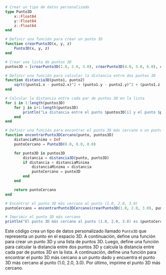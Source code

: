 ```julia
# Crear un tipo de datos personalizado
type Punto3D
    x::Float64
    y::Float64
    z::Float64
end

# Definir una función para crear un punto 3D
function crearPunto3D(x, y, z)
    Punto3D(x, y, z)
end

# Crear una lista de puntos 3D
puntos3D = [crearPunto3D(1.0, 2.0, 3.0), crearPunto3D(4.0, 5.0, 6.0), crearPunto3D(7.0, 8.0, 9.0)]

# Definir una función para calcular la distancia entre dos puntos 3D
function distancia3D(punto1, punto2)
    sqrt((punto1.x - punto2.x)^2 + (punto1.y - punto2.y)^2 + (punto1.z - punto2.z)^2)
end

# Calcular la distancia entre cada par de puntos 3D en la lista
for i in 1:length(puntos3D)
    for j in i+1:length(puntos3D)
        println("La distancia entre el punto $puntos3D[i] y el punto $puntos3D[j] es $(distancia3D(puntos3D[i], puntos3D[j]))")
    end
end

# Definir una función para encontrar el punto 3D más cercano a un punto dado
function encontrarPunto3DCercano(punto, puntos3D)
    distanciaMinima = Inf
    puntoCercano = Punto3D(0.0, 0.0, 0.0)

    for punto3D in puntos3D
        distancia = distancia3D(punto, punto3D)
        if distancia < distanciaMinima
            distanciaMinima = distancia
            puntoCercano = punto3D
        end
    end

    return puntoCercano
end

# Encontrar el punto 3D más cercano al punto (1.0, 2.0, 3.0)
puntoCercano = encontrarPunto3DCercano(crearPunto3D(1.0, 2.0, 3.0), puntos3D)

# Imprimir el punto 3D más cercano
println("El punto 3D más cercano al punto (1.0, 2.0, 3.0) es $puntoCercano")
```

Este código crea un tipo de datos personalizado llamado `Punto3D` que representa un punto en el espacio 3D. 
A continuación, define una función para crear un punto 3D y una lista de puntos 3D. 
Luego, define una función para calcular la distancia entre dos puntos 3D y calcula la distancia entre cada par de puntos 3D en la lista. 
A continuación, define una función para encontrar el punto 3D más cercano a un punto dado y encuentra el punto 3D más cercano al punto (1.0, 2.0, 3.0). 
Por último, imprime el punto 3D más cercano.